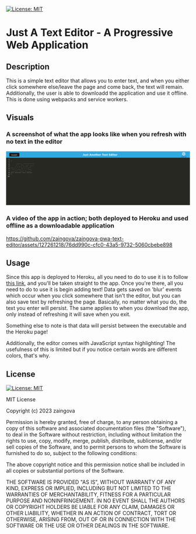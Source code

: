[![License: MIT](https://img.shields.io/badge/License-MIT-yellow.svg)](https://opensource.org/licenses/MIT)
# Just A Text Editor - A Progressive Web Application

## Description

This is a simple text editor that allows you to enter text, and when you either click somewhere else/leave the page and come back, the text will remain. Additionally, the user is able to downloadd the application and use it offline. This is done using webpacks and service workers.

## Visuals

### A screenshot of what the app looks like when you refresh with no text in the editor

![screenshot](./assets/screenshot.png)

### A video of the app in action; both deployed to Heroku and used offline as a downloadable application

https://github.com/zaingova/zaingova-pwa-text-editor/assets/127261218/76dd990c-cfc0-43a5-9732-5060cbebe898

## Usage

Since this app is deployed to Heroku, all you need to do to use it is to follow [this link](https://salty-beach-18613-c3f440d62eae.herokuapp.com/), and you'll be taken straight to the app. Once you're there, all you need to do to use it is begin adding text! Data gets saved on 'blur' events which occur when you click somewhere that isn't the editor, but you can also save text by refreshing the page. Basically, no matter what you do, the text you enter will persist. The same applies to when you download the app, only instead of refreshing it will save when you exit.

Something else to note is that data will persist between the executable and the Heroku page!

Additionally, the editor comes with JavaScript syntax highlighting! The usefulness of this is limited but if you notice certain words are different colors, that's why.

## License

[![License: MIT](https://img.shields.io/badge/License-MIT-yellow.svg)](https://opensource.org/licenses/MIT)

MIT License

Copyright (c) 2023 zaingova

Permission is hereby granted, free of charge, to any person obtaining a copy
of this software and associated documentation files (the "Software"), to deal
in the Software without restriction, including without limitation the rights
to use, copy, modify, merge, publish, distribute, sublicense, and/or sell
copies of the Software, and to permit persons to whom the Software is
furnished to do so, subject to the following conditions:

The above copyright notice and this permission notice shall be included in all
copies or substantial portions of the Software.

THE SOFTWARE IS PROVIDED "AS IS", WITHOUT WARRANTY OF ANY KIND, EXPRESS OR
IMPLIED, INCLUDING BUT NOT LIMITED TO THE WARRANTIES OF MERCHANTABILITY,
FITNESS FOR A PARTICULAR PURPOSE AND NONINFRINGEMENT. IN NO EVENT SHALL THE
AUTHORS OR COPYRIGHT HOLDERS BE LIABLE FOR ANY CLAIM, DAMAGES OR OTHER
LIABILITY, WHETHER IN AN ACTION OF CONTRACT, TORT OR OTHERWISE, ARISING FROM,
OUT OF OR IN CONNECTION WITH THE SOFTWARE OR THE USE OR OTHER DEALINGS IN THE
SOFTWARE.

